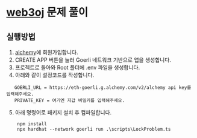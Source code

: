 # [web3oj](https://app.web3oj.com/app/home/) 문제 풀이

## 실행방법
1. [alchemy](https://www.alchemy.com/)에 회원가입합니다.
2. CREATE APP 버튼을 눌러 Goerli 네트워크 기반으로 앱을 생성합니다.
3. 프로젝트로 돌아와 Root 폴더에 .env 파일을 생성합니다.
4. 아래와 같이 설정코드를 작성합니다. 
```
   GOERLI_URL = https://eth-goerli.g.alchemy.com/v2/alchemy api key를 입력해주세요.
   PRIVATE_KEY = 여기엔 지갑 비밀키를 입력해주세요.
```
5. 아래 명령어로 패키지 설치 후 컴파일합니다.
```
    npm install
    npx hardhat --network goerli run .\scripts\LockProblem.ts
```


